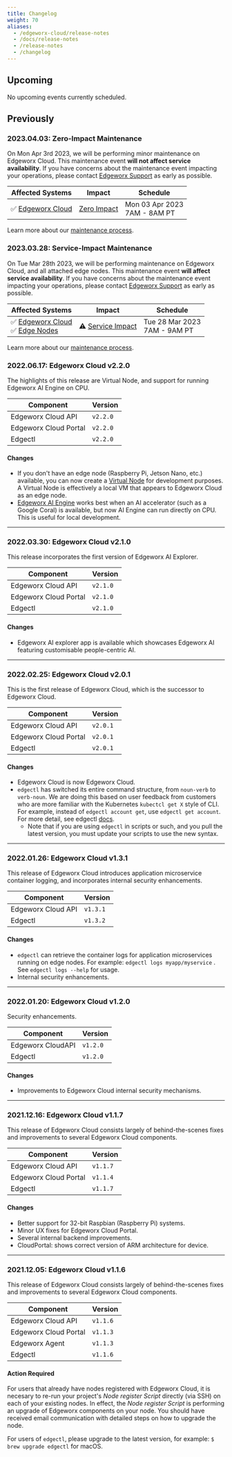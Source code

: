 ```yaml
---
title: Changelog
weight: 70
aliases:
  - /edgeworx-cloud/release-notes
  - /docs/release-notes
  - /release-notes
  - /changelog
---
```


## Upcoming

No upcoming events currently scheduled.

## Previously

### 2023.04.03: Zero-Impact Maintenance

On Mon Apr 3rd 2023, we will be performing minor maintenance
on Edgeworx Cloud. This maintenance event **will not affect
service availability**. If you have concerns
about the maintenance event impacting your operations, please contact [Edgeworx Support](mailto:support@edgeworx.io)
as early as possible.

| Affected Systems                                          | Impact                                                         | Schedule                           |
|-----------------------------------------------------------|----------------------------------------------------------------|------------------------------------|
| ✅ [Edgeworx Cloud](/docs/more/maintenance/#Edgeworx-cloud)<br/> | [Zero Impact](/docs/more/maintenance/#zero-impact-maintenance) | Mon 03 Apr 2023 <br/> 7AM - 8AM PT |

Learn more about our [maintenance process](/docs/more/maintenance/).

### 2023.03.28: Service-Impact Maintenance

On Tue Mar 28th 2023, we will be performing maintenance
on Edgeworx Cloud, and all attached edge nodes. This maintenance event **will affect
service availability**. If you have concerns
about the maintenance event impacting your operations, please contact [Edgeworx Support](mailto:support@edgeworx.io)
as early as possible.

| Affected Systems                                                                                            | Impact                                                                  | Schedule                           |
| ----------------------------------------------------------------------------------------------------------- | ----------------------------------------------------------------------- | ---------------------------------- |
| ✅ [Edgeworx Cloud](/docs/more/maintenance/#Edgeworx-cloud)<br/>✅ [Edge Nodes](/docs/more/maintenance/#edge-nodes) | ⚠️ [Service Impact](/docs/more/maintenance/#service-impact-maintenance) | Tue 28 Mar 2023 <br/> 7AM - 9AM PT |

Learn more about our [maintenance process](/docs/more/maintenance/).

### 2022.06.17: Edgeworx Cloud v2.2.0

The highlights of this release are Virtual Node, and support for running Edgeworx AI Engine on CPU.

| Component          | Version  |
| ------------------ | -------- |
| Edgeworx Cloud API    | `v2.2.0` |
| Edgeworx Cloud Portal | `v2.2.0` |
| Edgectl            | `v2.2.0` |

#### Changes

- If you don't have an edge node (Raspberry Pi, Jetson Nano, etc.) available, you can now create
  a [Virtual Node](/docs/cloud/adding-nodes/virtual-node/) for development purposes. A Virtual Node is effectively a local VM that appears
  to Edgeworx Cloud as an edge node.
  <!-- TODO add link when available -->
- [Edgeworx AI Engine](https://edgeworx.io) works best when an AI accelerator (such as a Google Coral) is available, but now
  AI Engine can run directly on CPU. This is useful for local development.

______________________________________________________________________

### 2022.03.30: Edgeworx Cloud v2.1.0

This release incorporates the first version of Edgeworx AI Explorer.

| Component          | Version  |
|--------------------|----------|
| Edgeworx Cloud API    | `v2.1.0` |
| Edgeworx Cloud Portal | `v2.1.0` |
| Edgectl            | `v2.1.0` |

#### Changes

- Edgeworx AI explorer app is available which showcases Edgeworx AI featuring customisable
  people-centric AI.

______________________________________________________________________

### 2022.02.25: Edgeworx Cloud v2.0.1

This is the first release of Edgeworx Cloud, which is the successor to Edgeworx Cloud.

| Component          | Version  |
|--------------------|----------|
| Edgeworx Cloud API    | `v2.0.1` |
| Edgeworx Cloud Portal | `v2.0.1` |
| Edgectl            | `v2.0.1` |

#### Changes

- Edgeworx Cloud is now Edgeworx Cloud.
- `edgectl` has switched its entire command structure, from `noun-verb` to `verb-noun`. We are doing
  this based on user feedback from customers who are more familiar with the
  Kubernetes `kubectcl get X` style of CLI. For example, instead of `edgectl account get`,
  use `edgectl get account`. For more detail, see edgectl [docs](/docs/cloud/edgectl).
  - Note that if you are using `edgectl` in scripts or such, and you pull the latest version, you
    must update your scripts to use the new syntax.

______________________________________________________________________

### 2022.01.26: Edgeworx Cloud v1.3.1

This release of Edgeworx Cloud introduces application microservice container logging, and
incorporates internal security enhancements.

| Component       | Version  |
|-----------------|----------|
| Edgeworx Cloud API | `v1.3.1` |
| Edgectl         | `v1.3.2` |

#### Changes

- `edgectl` can retrieve the container logs for application microservices running on edge nodes. For
  example: `edgectl logs myapp/myservice` . See `edgectl logs --help` for usage.
- Internal security enhancements.

______________________________________________________________________

### 2022.01.20: Edgeworx Cloud v1.2.0

Security enhancements.

| Component         | Version  |
|-------------------|----------|
| Edgeworx CloudAPI | `v1.2.0` |
| Edgectl           | `v1.2.0` |

#### Changes

- Improvements to Edgeworx Cloud internal security mechanisms.

______________________________________________________________________

### 2021.12.16: Edgeworx Cloud v1.1.7

This release of Edgeworx Cloud consists largely of behind-the-scenes fixes and improvements to
several Edgeworx Cloud components.

| Component          | Version  |
|--------------------|----------|
| Edgeworx Cloud API    | `v1.1.7` |
| Edgeworx Cloud Portal | `v1.1.4` |
| Edgectl            | `v1.1.7` |

#### Changes

- Better support for 32-bit Raspbian (Raspberry Pi) systems.
- Minor UX fixes for Edgeworx Cloud Portal.
- Several internal backend improvements.
- CloudPortal: shows correct version of ARM architecture for device.

______________________________________________________________________

### 2021.12.05: Edgeworx Cloud v1.1.6

This release of Edgeworx Cloud consists largely of behind-the-scenes fixes and improvements to
several Edgeworx Cloud components.

| Component          | Version  |
|--------------------|----------|
| Edgeworx Cloud API    | `v1.1.6` |
| Edgeworx Cloud Portal | `v1.1.3` |
| Edgeworx Agent     | `v1.1.3` |
| Edgectl            | `v1.1.6` |

#### Action Required

For users that already have nodes registered with Edgeworx Cloud, it is necesary to re-run your
project's _Node register Script_ directly (via SSH) on each of your existing nodes. In effect, the
_Node register Script_ is performing an upgrade of Edgeworx components on your node. You should have
received email communication with detailed steps on how to upgrade the node.

For users of `edgectl`, please upgrade to the latest version, for example: `$ brew upgrade edgectl`
for macOS.
